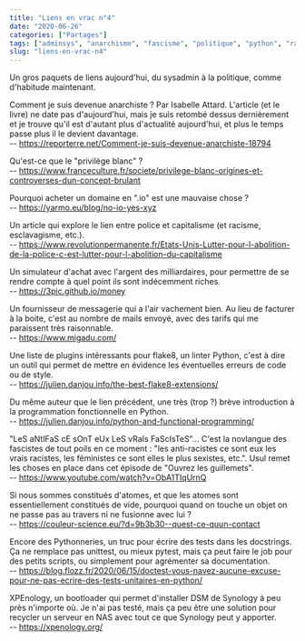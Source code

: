 ```yaml
---
title: "Liens en vrac n°4"
date: "2020-06-26"
categories: ["Partages"]
tags: ["adminsys", "anarchisme", "fascisme", "politique", "python", "racisme", "sciences", "éthique"]
slug: "liens-en-vrac-n4"
---
```


Un gros paquets de liens aujourd'hui, du sysadmin à la politique, comme d'habitude maintenant.

Comment je suis devenue anarchiste ? Par Isabelle Attard. L'article (et le livre) ne date pas d'aujourd'hui, mais je suis retombé dessus dernièrement et je trouve qu'il est d'autant plus d'actualité aujourd'hui, et plus le temps passe plus il le devient davantage.  
-- <https://reporterre.net/Comment-je-suis-devenue-anarchiste-18794>

Qu'est-ce que le "privilège blanc" ?  
-- <https://www.franceculture.fr/societe/privilege-blanc-origines-et-controverses-dun-concept-brulant>

Pourquoi acheter un domaine en ".io" est une mauvaise chose ?  
-- <https://yarmo.eu/blog/no-io-yes-xyz>

Un article qui explore le lien entre police et capitalisme (et racisme, esclavagisme, etc.).  
-- <https://www.revolutionpermanente.fr/Etats-Unis-Lutter-pour-l-abolition-de-la-police-c-est-lutter-pour-l-abolition-du-capitalisme>

Un simulateur d'achat avec l'argent des milliardaires, pour permettre de se rendre compte à quel point ils sont indécemment riches.  
-- <https://3pic.github.io/money>

Un fournisseur de messagerie qui a l'air vachement bien. Au lieu de facturer à la boite, c'est au nombre de mails envoyé, avec des tarifs qui me paraissent très raisonnable.  
-- <https://www.migadu.com/>

Une liste de plugins intéressants pour flake8, un linter Python, c'est à dire un outil qui permet de mettre en évidence les éventuelles erreurs de code ou de style.  
-- <https://julien.danjou.info/the-best-flake8-extensions/>

Du même auteur que le lien précédent, une très (trop ?) brève introduction à la programmation fonctionnelle en Python.  
-- <https://julien.danjou.info/python-and-functional-programming/>

"LeS aNtIFaS cE sOnT eUx LeS vRaIs FaScIsTeS"... C'est la novlangue des fascistes de tout poils en ce moment : "les anti-racistes ce sont eux les vrais racistes, les féministes ce sont elles le plus sexistes, etc.". Usul remet les choses en place dans cet épisode de "Ouvrez les guillemets".  
-- <https://www.youtube.com/watch?v=ObA1TIqUrnQ>

Si nous sommes constitués d'atomes, et que les atomes sont essentiellement constitués de vide, pourquoi quand on touche un objet on ne passe pas au travers ni ne fusionne avec lui ?  
-- <https://couleur-science.eu/?d=9b3b30--quest-ce-quun-contact>

Encore des Pythonneries, un truc pour écrire des tests dans les docstrings. Ça ne remplace pas unittest, ou mieux pytest, mais ça peut faire le job pour des petits scripts, ou simplement pour agrémenter sa documentation.  
-- <https://blog.flozz.fr/2020/06/15/doctest-vous-navez-aucune-excuse-pour-ne-pas-ecrire-des-tests-unitaires-en-python/>

XPEnology, un bootloader qui permet d'installer DSM de Synology à peu près n'importe où. Je n'ai pas testé, mais ça peu être une solution pour recycler un serveur en NAS avec tout ce que Synology peut y apporter.  
-- <https://xpenology.org/>

